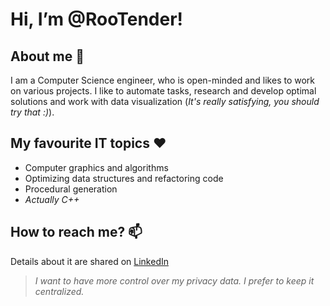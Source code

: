 # Hi, I’m @RooTender!

## About me 👋
I am a Computer Science engineer, who is open-minded and likes to work on various projects.
I like to automate tasks, research and develop optimal solutions and work with data visualization (*It's really satisfying, you should try that :)*).

## My favourite IT topics ❤
- Computer graphics and algorithms
- Optimizing data structures and refactoring code
- Procedural generation
- _Actually C++_

## How to reach me? 📫
Details about it are shared on [LinkedIn](https://www.linkedin.com/in/rootender/)
> _I want to have more control over my privacy data. I prefer to keep it centralized._

<!---
RooTender/RooTender is a ✨ special ✨ repository because its `README.md` (this file) appears on your GitHub profile.
You can click the Preview link to take a look at your changes.
--->
